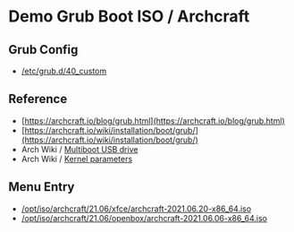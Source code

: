 

# Demo Grub Boot ISO / Archcraft

## Grub Config

* [/etc/grub.d/40_custom](40_custom)


## Reference

* [https://archcraft.io/blog/grub.html](https://archcraft.io/blog/grub.html)
* [https://archcraft.io/wiki/installation/boot/grub/](https://archcraft.io/wiki/installation/boot/grub/)
* Arch Wiki / [Multiboot USB drive](https://wiki.archlinux.org/title/Multiboot_USB_drive#Configuring_GRUB)
* Arch Wiki / [Kernel parameters](https://wiki.archlinux.org/title/Kernel_parameters#GRUB)


## Menu Entry

* [/opt/iso/archcraft/21.06/xfce/archcraft-2021.06.20-x86_64.iso](https://github.com/archcraft-os/archcraft-xfce/releases/download/v21.06/archcraft-2021.06.20-x86_64.iso)
* [/opt/iso/archcraft/21.06/openbox/archcraft-2021.06.06-x86_64.iso](https://github.com/archcraft-os/releases/releases/download/v21.06/archcraft-2021.06.06-x86_64.iso)
